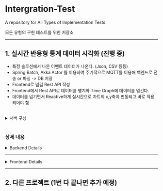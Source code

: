 # Intergration-Test
A repository for All Types of Implementation Tests

모든 유형의 구현 테스트를 위한 저장소

---

## 1. 실시간 반응형 통계 데이터 시각화 (진행 중)

- 특정 솔루션에서 나온 이벤트 데이터가 나온다. (Json, CSV 등등)
- Spring Batch, Akka Actor 를 이용하여 주기적으로 MQTT를 이용해 백엔드로 전송 or 파싱 -> DB 저장
- Frontend로 넘길 Rest API 작성
- Frontend에서 Rest API로 데이터를 떙겨와 Time Graph에 데이터를 넘긴다.
- 데이터를 넘기면서 Reactive하게 실시간으로 차트의 x,y축이 변동되고 바로 적용되어야 함

<br>

<details>
<summary>서버 구성</summary>

- Backend : Spring Boot 3.1.2
- Frontend : Vue 3

<br>

**Languages**
- Backend : Java
- Frontend : TypeScript

<br>

**사용 기술 스택**

_Backend_
- Spring Batch
- Spring Data JPA
- Maria DB
- QueryDSL
- MQTT, RTSP, HLS, FFmpeg
- Akka Actor (Scala)
- Kakao Map API

<br>

_Frontend_
- Vue 3 Composition API, BootStrap, Vite
- Axios, Chart.js, Vue-Chart-3, ESLint, hls.js
- Vuex
- Vue Router
- date-fns & @types/date-fns
</details>

<br>

### 상세 내용

<details>
<summary>Backend Details</summary>

- Spring Boot 3.1.2
- Spring Data JPA
- Spring Batch
- Spring RestDocs
- MariaDB
- H2

<br>

## CSV
- [아주 간단한 CSV 파싱 테스트](https://github.com/spacedustz/Intergration-Test/blob/main/Description/Converter/CSV.md)
- Spring Batch를 이용해 주기적으로 자동 파싱 & DB 저장 (준비 중)
- FrontEnd를 위한 RestAPI 작성 후 Reactive하게 Time Graph 변화시키기 (준비 중)

<br>

## JSON
- JSON (준비 중)

<br>

## RTSP/RTMP -> HLS
- [RTSP -> HLS 변환 후 프론트엔드 Vue 서버에서 스트리밍 (아직 미완성)](https://github.com/spacedustz/Intergration-Test/blob/main/Description/Converter/RTSP.md)
</details>

---

<details>
<summary>Frontend Details</summary>

- [Vite 기반 Vue 3 Composition + TypeScript 프로젝트 세팅](https://github.com/spacedustz/Intergration-Test/blob/main/Description/Vue/Setup.md)
- [Chart.js를 이용한 정적인 차트 구현](https://github.com/spacedustz/Intergration-Test/blob/main/Description/Vue/Chart.md)
</details>

---

## 2. 다른 프로젝트 (1번 다 끝나면 추가 예정)